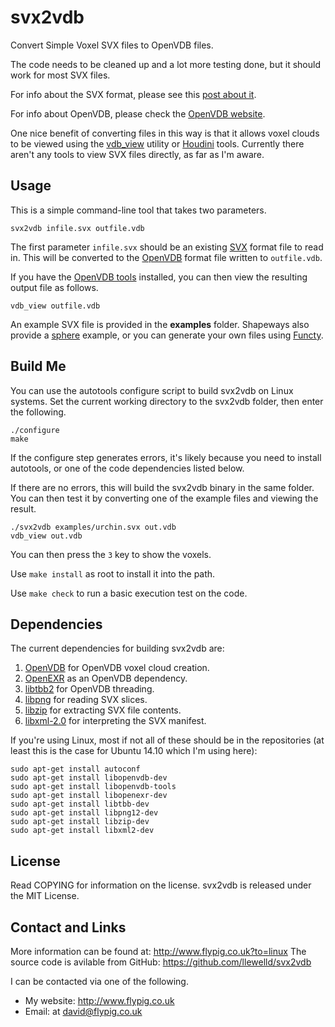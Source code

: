 # svx2vdb

Convert Simple Voxel SVX files to OpenVDB files.

The code needs to be cleaned up and a lot more testing done, but it should work for most SVX files.

For info about the SVX format, please see this [post about it](http://abfab3d.com/svx-format/).

For info about OpenVDB, please check the [OpenVDB website](http://www.openvdb.org/).

One nice benefit of converting files in this way is that it allows voxel clouds to be viewed using the [vdb_view](http://www.openvdb.org/download/) utility or [Houdini](http://www.sidefx.com/) tools. Currently there aren't any tools to view SVX files directly, as far as I'm aware.

## Usage

This is a simple command-line tool that takes two parameters.
```
svx2vdb infile.svx outfile.vdb
```
The first parameter `infile.svx` should be an existing [SVX](http://abfab3d.com/svx-format/) format file to read in. This will be converted to the [OpenVDB](http://www.openvdb.org/) format file written to `outfile.vdb`.

If you have the [OpenVDB tools](http://www.openvdb.org/download/) installed, you can then view the resulting output file as follows.
```
vdb_view outfile.vdb
```
An example SVX file is provided in the **examples** folder. Shapeways also provide a [sphere](http://shapeways.com/rrstatic/files/sphere.svx) example, or you can generate your own files using [Functy](http://functy.sourceforge.net/).

## Build Me

You can use the autotools configure script to build svx2vdb on Linux systems. Set the current working directory to the svx2vdb folder, then enter the following.
```
./configure
make
```
If the configure step generates errors, it's likely because you need to install autotools, or one of the code dependencies listed below.

If there are no errors, this will build the svx2vdb binary in the same folder. You can then test it by converting one of the example files and viewing the result.
```
./svx2vdb examples/urchin.svx out.vdb
vdb_view out.vdb
```
You can then press the `3` key to show the voxels.

Use `make install` as root to install it into the path.

Use `make check` to run a basic execution test on the code.

## Dependencies

The current dependencies for building svx2vdb are:

1. [OpenVDB](http://www.openvdb.org/) for OpenVDB voxel cloud creation.
1. [OpenEXR](http://www.openexr.com/) as an OpenVDB dependency.
1. [libtbb2](https://www.threadingbuildingblocks.org/) for OpenVDB threading.
1. [libpng](http://libpng.org/pub/png/libpng.html) for reading SVX slices.
1. [libzip](http://www.nih.at/libzip/) for extracting SVX file contents.
1. [libxml-2.0](http://xmlsoft.org/index.html) for interpreting  the SVX manifest.

If you're using Linux, most if not all of these should be in the repositories (at least this is the case for Ubuntu 14.10 which I'm using here):

```
sudo apt-get install autoconf
sudo apt-get install libopenvdb-dev
sudo apt-get install libopenvdb-tools
sudo apt-get install libopenexr-dev
sudo apt-get install libtbb-dev
sudo apt-get install libpng12-dev
sudo apt-get install libzip-dev
sudo apt-get install libxml2-dev
```

## License

Read COPYING for information on the license. svx2vdb is released under the MIT License.

## Contact and Links

More information can be found at: http://www.flypig.co.uk?to=linux
The source code is avilable from GitHub: https://github.com/llewelld/svx2vdb

I can be contacted via one of the following.

 * My website: http://www.flypig.co.uk
 * Email: at david@flypig.co.uk

